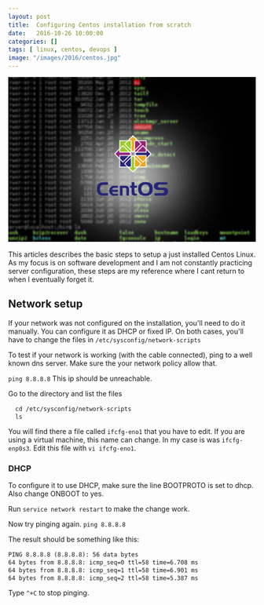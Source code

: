 ```yaml
---
layout: post
title:  Configuring Centos installation from scratch
date:   2016-10-26 10:00:00
categories: []
tags: [ linux, centos, devops ]
image: "/images/2016/centos.jpg"
---
```


![centos](/images/2016/centos.jpg)

This articles describes the basic steps to setup a just installed Centos Linux. As my focus is on software development and I am not constantly practicing server configuration, these steps are my reference where I cant return to when I eventually forget it.

## Network setup

If your network was not configured on the installation, you'll need to do it manually. You can configure it as DHCP or fixed IP. On both cases, you'll have to change the files in
`/etc/sysconfig/network-scripts`

To test if your network is working (with the cable connected), ping to a well known dns server. Make sure the your network policy allow that.

`ping 8.8.8.8`
This ip should be unreachable.

Go to the directory and list the files

```
  cd /etc/sysconfig/network-scripts
  ls  
```

You will find there a file called `ifcfg-eno1` that you have to edit. If you are using a virtual machine, this name can change. In my case is was `ifcfg-enp0s3`. Edit this file with `vi ifcfg-eno1`.

### DHCP

To configure it to use DHCP, make sure the line BOOTPROTO is set to dhcp. Also change ONBOOT to yes.


Run `service network restart` to make the change work.

Now try pinging again.
`ping 8.8.8.8`

The result should be something like this:
```
PING 8.8.8.8 (8.8.8.8): 56 data bytes
64 bytes from 8.8.8.8: icmp_seq=0 ttl=58 time=6.708 ms
64 bytes from 8.8.8.8: icmp_seq=1 ttl=58 time=6.901 ms
64 bytes from 8.8.8.8: icmp_seq=2 ttl=58 time=5.387 ms
```

Type `^+C` to stop pinging.
